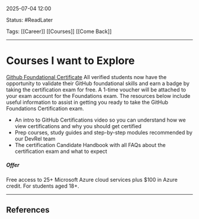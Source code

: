 
2025-07-04 12:00

Status: #ReadLater 

Tags: [[Career]]  [[Courses]] [[Come Back]]

---
# Courses I want to Explore

[Github Foundational Certificate](https://education.github.com/experiences/foundations_certificate)
All verified students now have the opportunity to validate their GitHub foundational skills and earn a badge by taking the certification exam for free. A 1-time voucher will be attached to your exam account for the Foundations exam. The resources below include useful information to assist in getting you ready to take the GitHub Foundations Certification exam.

- An intro to GitHub Certifications video so you can understand how we view certifications and why you should get certified
- Prep courses, study guides and step-by-step modules recommended by our DevRel team
- The certification Candidate Handbook with all FAQs about the certification exam and what to expect
##### Offer

Free access to 25+ Microsoft Azure cloud services plus $100 in Azure credit. For students aged 18+.


---
## References